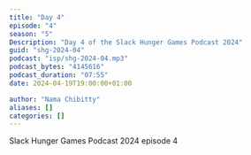 ```yaml
---
title: "Day 4"
episode: "4"
season: "5"
Description: "Day 4 of the Slack Hunger Games Podcast 2024"
guid: "shg-2024-04"
podcast: "isp/shg-2024-04.mp3"
podcast_bytes: "4145616"
podcast_duration: "07:55"
date: 2024-04-19T19:00:00+01:00

author: "Nama Chibitty"
aliases: []
categories: []
---
```


Slack Hunger Games Podcast 2024 episode 4
